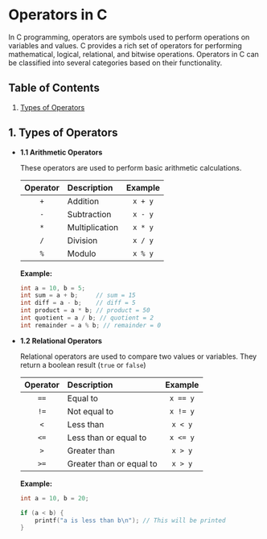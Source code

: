 # Operators in C

In C programming, operators are symbols used to perform operations on variables and values. C provides a rich set of operators for performing mathematical, logical, relational, and bitwise operations. Operators in C can be classified into several categories based on their functionality.

## Table of Contents

1. [Types of Operators](#1-types-of-operators)


## 1. Types of Operators

- **1.1 Arithmetic Operators**

  These operators are used to perform basic arithmetic calculations.

  | Operator | Description    | Example |
  | :------: | :------------- | :-----: |
  | `+`      | Addition       | `x + y` |
  | `-`      | Subtraction    | `x - y` |
  | `*`      | Multiplication | `x * y` |
  | `/`      | Division       | `x / y` |
  | `%`      | Modulo         | `x % y` |

  **Example:**

  ```C
  int a = 10, b = 5;
  int sum = a + b;     // sum = 15
  int diff = a - b;    // diff = 5
  int product = a * b; // product = 50
  int quotient = a / b; // quotient = 2
  int remainder = a % b; // remainder = 0
  ```

- **1.2 Relational Operators**

  Relational operators are used to compare two values or variables. They return a boolean result (`true` or `false`)

  | Operator | Description              | Example  |
  | :------: | :----------------------- | :------: |
  | `==`     | Equal to                 | `x == y` |
  | `!=`     | Not equal to             | `x != y` |
  | `<`      | Less than                | `x < y`  |
  | `<=`     | Less than or equal to    | `x <= y` |
  | `>`      | Greater than             | `x > y`  |
  | `>=`     | Greater than or equal to | `x > y`  |

  **Example:**

  ```C
  int a = 10, b = 20;

  if (a < b) {
      printf("a is less than b\n"); // This will be printed
  }
  ```